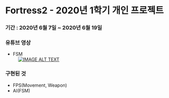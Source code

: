 # Fortress2 - 2020년 1학기 개인 프로젝트

### 기간 : 2020년 6월 7일 ~ 2020년 6월 19일

### 유튜브 영상  
  - FSM<br/>
  &nbsp; &nbsp; [![IMAGE ALT TEXT](http://img.youtube.com/vi/A8un5znJCmc/0.jpg)](http://www.youtube.com/watch?v=A8un5znJCmc "Video Title")

### 구현된 것
  - FPS(Movement, Weapon)
  - AI(FSM)
